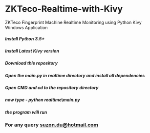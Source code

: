 # ZKTeco-Realtime-with-Kivy
ZKTeco Fingerprint Machine Realtime Monitoring using Python Kivy Windows Application

##### Install Python 3.5+
#####  Install Latest Kivy version
#####  Download this repository
#####  Open the main.py in realtime directory and install all dependencies
#####  Open CMD and cd to the repository directory
#####  now type - python realtime\main.py 
#####  the program will run

### For any query suzon.du@hotmail.com
